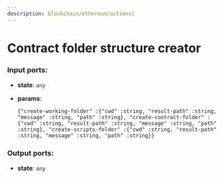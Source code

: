 ```yaml
---
description: blockchain/ethereum/actions]
---
```


# Contract folder structure creator

### Input ports:

* __state__: `any`


* __params__: 
    ```
    {"create-working-folder" :{"cwd" :string, "result-path" :string, "message" :string, "path" :string}, "create-contract-folder" :{"cwd" :string, "result-path" :string, "message" :string, "path" :string}, "create-scripts-folder" :{"cwd" :string, "result-path" :string, "message" :string, "path" :string}}
    ```

### Output ports:

* __state__: `any`

